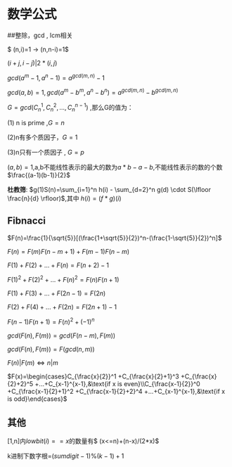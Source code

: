 # 数学公式

##整除，gcd , lcm相关

$ (n,i)=1  ->   (n,n-i)=1$

$(i+j,i-j) | 2*(i,j)$

$gcd(a^m-1,a^n-1)=a^{gcd(m,n)}-1$

$gcd(a,b)=1,gcd(a^m-b^m,a^n-b^n)=a^{gcd(m,n)}-b^{gcd(m,n)}$

$G=gcd(C_n^1 ,C_n^2 ,... ,C_n^{n-1})$ ,那么G的值为：

(1) n  is  prime ,$G=n$

(2)n有多个质因子，$G=1$

(3)n只有一个质因子 , $G=p$

$(a,b)=1$,a,b不能线性表示的最大的数为$a*b-a-b$,不能线性表示的数的个数$\frac{(a-1)(b-1)}{2}$

**杜教筛**: $g(1)S(n)=\sum_{i=1}^n h(i) - \sum_{d=2}^n g(d) \cdot S(\lfloor \frac{n}{d} \rfloor)$,其中 $h(i)=(f*g)(i)$ 

## Fibnacci

$F(n)=\frac{1}{\sqrt{5}}[(\frac{1+\sqrt{5}}{2})^n-(\frac{1-\sqrt{5}}{2})^n]$

$F(n)=F(m)F(n-m+1)+F(m-1)F(n-m)$

$F(1)+F(2)+...+F(n)=F(n+2)-1$

$F(1)^2 +F(2)^2 +...+F(n)^2 =F(n)F(n+1)$

$F(1)+F(3)+...+F(2n-1)=F(2n)$

$F(2)+F(4)+...+F(2n)=F(2n+1)-1$

$F(n-1)F(n+1)=F(n)^2 +(-1)^n$

$gcd(F(n),F(m))=gcd(F(n-m),F(m))$

$gcd(F(n),F(m))=F(gcd(n,m))$

$F(n)|F(m)\Leftrightarrow n|m$

$F(x)=\begin{cases}C_{\frac{x}{2}}^1 +C_{\frac{x}{2}+1}^3 +C_{\frac{x}{2}+2}^5 +...+C_{x-1}^{x-1},&\text{if x is even}\\C_{\frac{x-1}{2}}^0 +C_{\frac{x-1}{2}+1}^2 +C_{\frac{x-1}{2}+2}^4 +...+C_{x-1}^{x-1},&\text{if x is odd}\end{cases}$



## 其他

[1,n]内$lowbit(i)==x$的数量有$ (x<=n)+(n-x)/(2*x)$

k进制下数字根=$(sumdigit-1)\%(k-1)+1$


